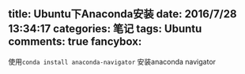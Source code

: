 title: Ubuntu下Anaconda安装
date: 2016/7/28 13:34:17
categories: 笔记
tags: Ubuntu
comments: true
fancybox:
---
使用`conda install anaconda-navigator`
安装anaconda navigator
